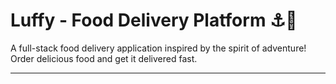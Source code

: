 # Luffy - Food Delivery Platform ⚓🍖

A full-stack food delivery application inspired by the spirit of adventure! Order delicious food and get it delivered fast.

---
